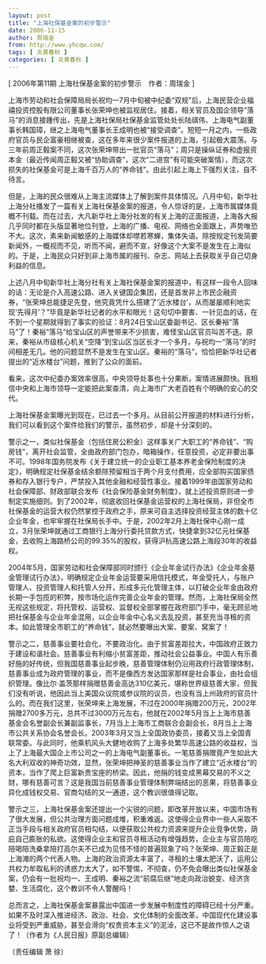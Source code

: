 ```yaml
---
layout: post
title: "上海社保基金案的初步警示"
date: 2006-11-15
author: 周瑞金
from: http://www.yhcqw.com/
tags: [ 炎黄春秋 ]
categories: [ 炎黄春秋 ]
---
```



[ 2006年第11期 上海社保基金案的初步警示　作者：周瑞金 ]


上海市劳动和社会保障局局长祝均一7月中旬被中纪委“双规”后，上海民营企业福禧投资控股有限公司董事长张荣坤也被监视居住。接着，相关官员及国企领导“落马”的消息接踵传出，先是上海社保局社保基金监管处处长陆祺伟、上海电气副董事长韩国璋，继之上海电气董事长王成明也被“接受调查”。短短一月之内，一些政府官员与民企富豪相继被查，这在多年来很少案件报道的上海，引起极大震荡。与三年前周正毅案不同，这次张荣坤带出一批官员“落马”；周只是操纵证券和虚报资本金（最近传闻周正毅又被“协助调查”，这次“二进宫”有可能突破案情），而这次损失的社保基金可是上海千百万人的“养命钱”。由此引起上海上下强烈关注，自不待言。


但是，上海的民众很难从上海主流媒体上了解到案件具体情况。八月中旬，新华社上海分社播发了一篇有关上海社保基金案的报道，令人惊讶的是，上海市属媒体竟概不刊载。而在过去，大凡新华社上海分社发的有关上海的正面报道，上海各大报几乎同时都在头版显著地位刊登，上海的广播、电视、网络也全面跟上，声势唯恐不大。这次，素来新闻敏感的上海媒体却噤若寒蝉，集体失语。除按规定刊发简要新闻外，一概视而不见，听而不闻，避而不宣，好像这个大案不是发生在上海似的。于是，上海民众只好到非上海市属的报刊、杂志、网站上去获取关乎自己切身利益的信息。


上述八月中旬新华社上海分社有关上海社保基金案的报道中，有这样一段令人回味的话：无论是介入高速公路、进入关键国企集团，还是首发非上市民企融资券，“张荣坤总能捷足先登，他究竟凭什么搭建了‘近水楼台’，从而屡屡顺利地实现‘先得月’？”毕竟是新华社记者的水平和眼光！这句切中要害、一针见血的话，在不到一个星期就得到了事实的验证：8月24日宝山区委副书记、区长秦裕“落马”了！秦裕“落马”给宝山区的声誉带来不少损害，难怪宝山区官员叫苦不迭。原来，秦裕从市级核心机关“空降”到宝山区当区长才一个多月，与祝均一“落马”的时间相差无几。他的问题显然不是发生在宝山区。秦裕的“落马”，恰恰把新华社记者提出的“近水楼台”问题，推到了公众的面前。

看来，这次中纪委办案效率很高，中央领导处事也十分果断，案情进展颇快。我相信中央和上海市领导一定能把此案查清，向上海市广大老百姓有个明确的安心的交代。

上海社保基金案曝光到现在，已过去一个多月。从目前公开报道的材料进行分析，我们可以看到这个案件给我们的警示，虽然初步，却是十分深刻的。


警示之一，类似社保基金（包括住房公积金）这样事关广大职工的“养命钱”、“购房钱”，离开社会监管，全由政府部门包办，暗箱操作，任意投资，必定非要出事不可。1998年国务院发布《关于建立统一的企业职工基本养老金保险制度的决定》，明确规定社保基金结余额除预留相当于两个月支付费用，应全部购买国家债券和存入银行专户，严禁投入其他金融和经营性事业。接着1999年由国家劳动和社会保障部、财政部联合发布《社会保险基金财务制度》，就上述投资原则进一步制定实施细则。到了2002年，彻底收回社保基金运营权的上海社保局，非但全市社保基金的运营大权仍然掌控于政府之手，原来可自主选择投资经营主体的数十亿企业年金，也牢牢握在社保局长手中。于是，2002年2月上海社保中心刚一成立，3月张荣坤就通过工商银行上海分行委托贷款方式，快捷拿到32亿元社保基金，去收购上海路桥公司的99.35%的股权，获得沪杭高速公路上海段30年的收益权。


2004年5月，国家劳动和社会保障部同时颁行《企业年金试行办法》《企业年金基金管理试行办法》，明确规定企业年金运营要采用信托模式，年金受托人，与账户管理人、投资管理人和托管人分开，形成多元化管理主体，以打破企业年金由政府长期一手包揽的积弊，按市场化运作完善企业年金的管理。然而，上海社保局全然无视这些规定，将托管权、运营权、监督权全部掌握在政府部门手中，毫无顾忌地把社保基金与企业年金混用，以企业年金中心名义去乱投资，甚至充当寻租的资本。如此管理全市职工的“养命钱”，就必然要曝出大案、要案、窝案了！


警示之二，慈善事业要社会化，不要政治化。由于贫富差距拉大，中国政府正致力于建设和谐社会。慈善事业有利缩小贫富差距，推动社会公益事业。中国人有乐善好施的好传统，但我国慈善事业起步晚，慈善管理体制仍沿用政府行政管理体制，慈善事业成为政府管理的事业，而不是像西方发达国家那样是社会事业，由社会组织管理。像比尔·盖茨那样捐赠慈善金高达310亿美元，堪称世界级慈善大家，但我们没有听说，他因此当上美国众议院或参议院的议员，也没有当上州政府的官员什么的。而在我们这里，张荣坤来上海发展，不过在2000年捐赠200万元，2002年捐赠2700多万元，总共不过3000万元左右，他就在2002年5月当上上海市慈善基金会名誉副会长兼副监事长，7月当上上海市工商联合会副会长，8月当上上海市公共关系协会名誉会长。2003年3月又当上全国政协委员，接着又当上全国青联常委。与此同时，他乘机风头大健地收购了上海多处繁华高速公路的收益权，当上了上海最大国企上市公司之一的上海电气副董事长。一笔慈善捐赠竟产生如此大名大利双收的神奇功效，显然，张荣坤把神圣的慈善事业当作了建立“近水楼台”的资本，当作了爬上巨富新贵宝座的桥梁。因此，他捐的钱变成黑幕交易的不义之财，哪有慈善可言？这是我国当前慈善事业管理体制弊端结出的恶果，将慈善事业异化成钱权交易、官商勾结的又一通道，这个教训很值得记取。


警示之三，上海社保基金案还提出一个尖锐的问题，即改革开放以来，中国市场有了很大发展，但公共治理方面问题成堆，积重难返。这使得企业界中一些人采取不正当手段与相关政府官员相勾结，以便获取公共权力资源来提升企业竞争优势，荫庇自己膨胀的私欲。这使得企业主和官员寻租活动有增强趋势，企业主与官员陪吃陪喝陪洗桑拿陪打高尔夫不已成为见怪不怪的普遍现象了吗？张荣坤、周正毅正是上海滩的两个代表人物。上海的政治资源太丰富了，寻租的土壤太肥沃了，运用公共权力牟取私利的诱惑力太大了，如不警惕，不彻查，仍不免会曝出类似社保基金案，仍会有一批祝均一、王成明、秦裕之流“前腐后继”地走向政治蜕变、经济贪婪、生活腐化，这个教训不令人警醒吗！


总而言之，上海社保基金案暴露出中国进一步发展中制度性的障碍已经十分严重。如果不及时深入推进经济、政治、社会、文化体制的全面改革，中国现代化建设事业将受到严重威胁，甚至会滑向“权贵资本主义”的泥淖，这已不是故作惊人之语了！（作者为《人民日报》原副总编辑）

（责任编辑 萧 徐）


